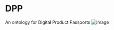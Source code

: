 # DPP
An ontology for Digital Product Passports
![image](https://github.com/JannekeBosma/DPP/assets/165405794/6de69e6e-ff6e-4493-810d-767ed79ec6f6)
